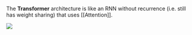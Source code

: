 The **Transformer** architecture is like an RNN without recurrence (i.e. still has weight sharing) that uses [[Attention]]. 

![](https://i.stack.imgur.com/eAKQu.png)